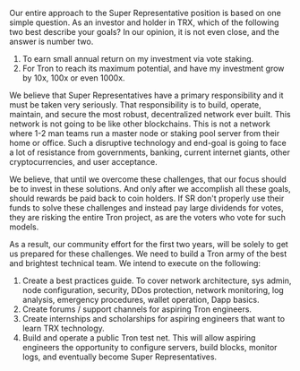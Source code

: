 Our entire approach to the Super Representative position is based on one simple question.   As an investor and holder in TRX, which of the following two best describe your goals? In our opinion, it is not even close, and the answer is number two.  

  1.	To earn small annual return on my investment via vote staking.
  2.	For Tron to reach its maximum potential, and have my investment grow by 10x, 100x or even 1000x.
  
We believe that Super Representatives have a primary responsibility and it must be taken very seriously.  That responsibility is to build, operate, maintain, and secure the most robust, decentralized network ever built.  This network is not going to be like other blockchains.  This is not a network where 1-2 man teams run a master node or staking pool server from their home or office.  Such a disruptive technology and end-goal is going to face a lot of resistance from governments, banking, current internet giants, other cryptocurrencies, and user acceptance.   

We believe, that until we overcome these challenges, that our focus should be to invest in these solutions.  And only after we accomplish all these goals, should rewards be paid back to coin holders. If SR don't properly use their funds to solve these challenges and instead pay large dividends for votes, they are risking the entire Tron project, as are the voters who vote for such models.

As a result, our community effort for the first two years, will be solely to get us prepared for these challenges.  We need to build a Tron army of the best and brightest technical team.  We intend to execute on the following:

1. Create a best practices guide. To cover network architecture, sys admin, node configuration, security, DDos protection, network monitoring, log analysis, emergency procedures, wallet operation, Dapp basics.
2. Create forums / support channels for aspiring Tron engineers.
3. Create internships and scholarships for aspiring engineers that want to learn TRX technology.
4. Build and operate a public Tron test net. This will allow aspiring engineers the opportunity to configure servers, build blocks, monitor logs, and eventually become Super Representatives.


      
      
